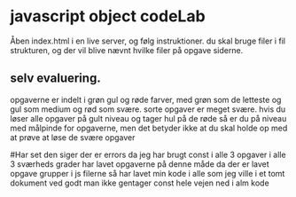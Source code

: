 # javascript object codeLab
Åben index.html i en live server, og følg instruktioner. du skal bruge filer i fil strukturen, og der vil blive nævnt hvilke filer på opgave siderne.

## selv evaluering.
opgaverne er indelt i grøn gul og røde farver, med grøn som de letteste og gul som medium og rød som svære. sorte opgaver er meget svære. hvis du løser alle opgaver på gult niveau og tager hul på de røde så er du på niveau med målpinde for opgaverne, men det betyder ikke at du skal holde op med at prøve at løse de svære opgaver


#Har set den siger der er errors da jeg har brugt const i alle 3 opgaver i alle 3 sværheds grader har lavet opgaverne på denne måde da der er lavet opgave grupper i js filerne så har lavet min kode i alle som jeg ville i et tomt dokument ved godt man ikke gentager const hele vejen ned i alm kode
